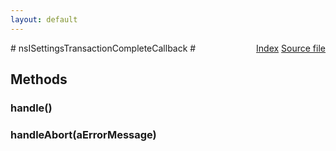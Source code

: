 ```yaml
---
layout: default
---
```

<div class='links' style='float:right'><a href="../index.html">Index</a>
<a href="http://dxr.mozilla.org/mozilla-central/source/dom/interfaces/settings/nsISettingsService.idl">Source file</a>
</div>
# nsISettingsTransactionCompleteCallback #

## Methods ##

### handle() ###

### handleAbort(aErrorMessage) ###
